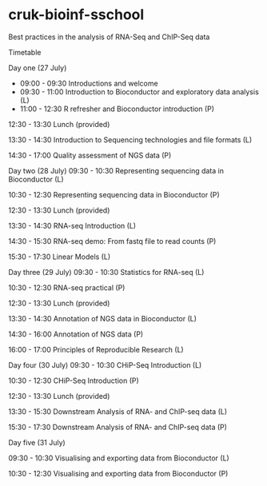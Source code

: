 # cruk-bioinf-sschool
Best practices in the analysis of RNA-Seq and ChIP-Seq data

Timetable

Day one (27 July)
- 09:00 - 09:30 Introductions and welcome
- 09:30 - 11:00 Introduction to Bioconductor and exploratory data analysis (L)
- 11:00 - 12:30 R refresher and Bioconductor introduction (P)

12:30 - 13:30 Lunch (provided)

13:30 - 14:30 Introduction to Sequencing technologies and file formats (L)

14:30 - 17:00 Quality assessment of NGS data (P)

Day two (28 July)
09:30 - 10:30 Representing sequencing data in Bioconductor (L)

10:30 - 12:30 Representing sequencing data in Bioconductor (P)

12:30 - 13:30 Lunch (provided)

13:30 - 14:30 RNA-seq Introduction (L)

14:30 - 15:30 RNA-seq demo: From fastq file to read counts (P)

15:30 - 17:30 Linear Models (L)

Day three (29 July)
09:30 - 10:30 Statistics for RNA-seq (L)

10:30 - 12:30 RNA-seq practical (P)

12:30 - 13:30 Lunch (provided)

13:30 - 14:30 Annotation of NGS data in Bioconductor (L)

14:30 - 16:00 Annotation of NGS data (P)

16:00 - 17:00 Principles of Reproducible Research (L)

Day four (30 July)
09:30 - 10:30 CHiP-Seq Introduction (L)

10:30 - 12:30 CHiP-Seq Introduction (P)

12:30 - 13:30 Lunch (provided)

13:30 - 15:30 Downstream Analysis of RNA- and ChIP-seq data (L)

15:30 - 17:30 Downstream Analysis of RNA- and ChIP-seq data (P)

Day five (31 July)

09:30 - 10:30 Visualising and exporting data from Bioconductor (L)

10:30 - 12:30 Visualising and exporting data from Bioconductor (P)
